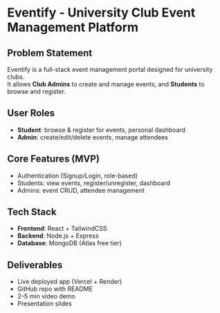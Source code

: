 # Eventify - University Club Event Management Platform

## Problem Statement
Eventify is a full-stack event management portal designed for university clubs.  
It allows **Club Admins** to create and manage events, and **Students** to browse and register.

## User Roles
- **Student**: browse & register for events, personal dashboard  
- **Admin**: create/edit/delete events, manage attendees  

## Core Features (MVP)
- Authentication (Signup/Login, role-based)  
- Students: view events, register/unregister, dashboard  
- Admins: event CRUD, attendee management  

## Tech Stack
- **Frontend**: React + TailwindCSS  
- **Backend**: Node.js + Express  
- **Database**: MongoDB (Atlas free tier)  

## Deliverables
- Live deployed app (Vercel + Render)  
- GitHub repo with README  
- 2–5 min video demo  
- Presentation slides
